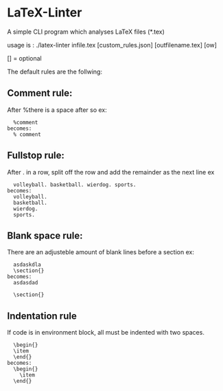 # LaTeX-Linter
A simple CLI program which analyses LaTeX files (*.tex)

usage is : ./latex-linter infile.tex [custom_rules.json]  [outfilename.tex] [ow]

[] = optional

The default rules are the follwing:
## Comment rule:
  After %there is a space after so 
  ex: 
  
  	  %comment
	becomes:
	  % comment
  
## Fullstop rule:
  After . in a row, split off the row and add the remainder as the next line
  ex
  
  	  volleyball. basketball. wierdog. sports.
	becomes:
	  volleyball.
      basketball.
      wierdog.
      sports.
## Blank space rule:
  There are an adjusteble amount of blank lines before a section
  ex:
 
 	  asdaskdla
	  \section{}
	becomes:
	  asdasdad
	
	  \section{}
      
## Indentation rule
  If code is in environment block, all must be indented with two spaces.
  
  	  \begin{}
  	  \item
  	  \end{}
	becomes:
  	  \begin{}
  	    \item
  	  \end{}


